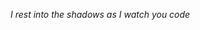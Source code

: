 <i>I rest into the shadows as I watch you code</i>

<!---
H4zeSt0rm/H4zeSt0rm is a ✨ special ✨ repository because its `README.md` (this file) appears on your GitHub profile.
You can click the Preview link to take a look at your changes.
--->
